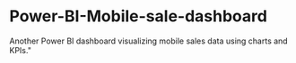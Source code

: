 # Power-BI-Mobile-sale-dashboard
Another Power BI dashboard visualizing mobile sales data using charts and KPIs."
